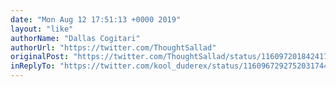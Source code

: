 ```yaml
---
date: "Mon Aug 12 17:51:13 +0000 2019"
layout: "like"
authorName: "Dallas Cogitari"
authorUrl: "https://twitter.com/ThoughtSallad"
originalPost: "https://twitter.com/ThoughtSallad/status/1160972018424172546"
inReplyTo: "https://twitter.com/kool_duderex/status/1160967292752031744"
---
```

